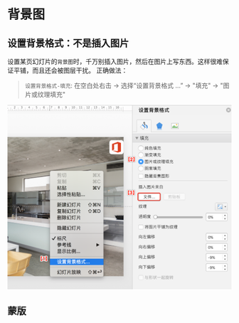 # 背景图

## 设置背景格式：不是插入图片

设置某页幻灯片的``背景图``时，千万别插入图片，然后在图片上写东西。这样很难保证平铺，而且还会被图层干扰。
正确做法：

> ``设置背景格式-填充``: 在空白处右击 -> 选择“设置背景格式 ...” -> "填充" -> "图片或纹理填充"

![](assets/ppt-picture-backgourd.png)


## 蒙版
